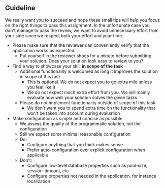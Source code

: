 ## Guideline

We really want you to succeed and hope these small tips will help you focus on the right things to pass this assignment.
In the unfortunate case you don't manage to pass the review, we want to avoid unnecessary effort from your side since we respect both your effort and your time.

* Please make sure that the reviewer can conveniently verify that the application works as expected
  * Put yourself in the reviewer shoes for a minute before submitting your solution. Does your solution look easy to review to you?
* Find a way to showcase your skill **in scope of the task**
  * Additional functionality is welcomed as long it improves the solution in scope of this task
    * This is optional. We do not expect you to go extra mile unless you feel like it
    * We do not expect much extra effort from you. We will mainly evaluate how well your solution solves the given tasks
  * Please do not implement functionality outside of scope of this task
    * We don't want you to spend extra time on the functionality that won't be taken into account during evaluation
* Make configuration as simple and concise as possible
    * We assess the quality of the programmatic solution, not the configuration
    * Still we expect some minimal reasonable configuration
    * Do:
        * Configure anything that you think makes sense
        * Prefer auto-configuration over explicit configuration when applicable
    * Don't:
        * Configure low-level database properties such as pool-size, session-timeout, etc
        * Configure properties not needed in the application, for instance localization
